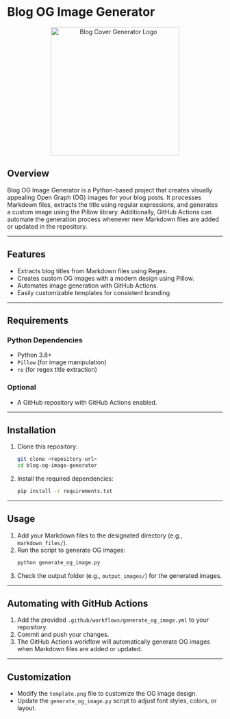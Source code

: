 # Blog OG Image Generator

<div style="text-align:center;">
<img src="https://github.com/mohankumarpaluru/blog-cover-generator/raw/refs/heads/main/public/assets/ai-image.jpg" alt="Blog Cover Generator Logo" height="300">
</div>

## Overview
Blog OG Image Generator is a Python-based project that creates visually appealing Open Graph (OG) images for your blog posts. It processes Markdown files, extracts the title using regular expressions, and generates a custom image using the Pillow library. Additionally, GitHub Actions can automate the generation process whenever new Markdown files are added or updated in the repository.

---

## Features
- Extracts blog titles from Markdown files using Regex.
- Creates custom OG images with a modern design using Pillow.
- Automates image generation with GitHub Actions.
- Easily customizable templates for consistent branding.

---

## Requirements

### Python Dependencies
- Python 3.8+
- `Pillow` (for image manipulation)
- `re` (for regex title extraction)

### Optional
- A GitHub repository with GitHub Actions enabled.

---

## Installation
1. Clone this repository:
   ```bash
   git clone <repository-url>
   cd blog-og-image-generator
   ```

2. Install the required dependencies:
   ```bash
   pip install -r requirements.txt
   ```

---

## Usage
1. Add your Markdown files to the designated directory (e.g., `markdown_files/`).
2. Run the script to generate OG images:
   ```bash
   python generate_og_image.py
   ```
3. Check the output folder (e.g., `output_images/`) for the generated images.

---

## Automating with GitHub Actions
1. Add the provided `.github/workflows/generate_og_image.yml` to your repository.
2. Commit and push your changes.
3. The GitHub Actions workflow will automatically generate OG images when Markdown files are added or updated.

---

## Customization
- Modify the `template.png` file to customize the OG image design.
- Update the `generate_og_image.py` script to adjust font styles, colors, or layout.
